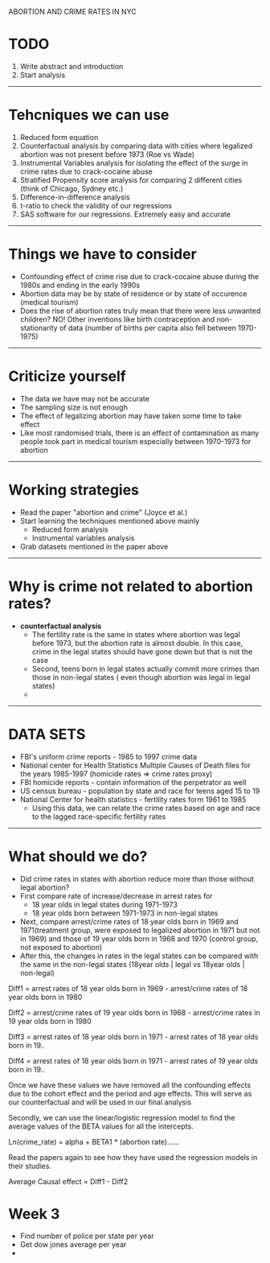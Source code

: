 ABORTION AND CRIME RATES IN NYC

TODO
====

  1. Write abstract and introduction
  2. Start analysis
  
-------------------------------------------------------------------------------

Tehcniques we can use
=====================

  1. Reduced form equation
  2. Counterfactual analysis by comparing data with cities where legalized abortion was not present before 1973 (Roe vs Wade)
  3. Instrumental Variables analysis for isolating the effect of the surge in crime rates due to crack-cocaine abuse
  4. Stratified Propensity score analysis for comparing 2 different cities (think of Chicago, Sydney etc.)
  5. Difference-in-difference analysis
  6. t-ratio to check the validity of our regressions
  7. SAS software for our regressions. Extremely easy and accurate
  
-------------------------------------------------------------------------------

Things we have to consider
==========================

  * Confounding effect of crime rise due to crack-cocaine abuse during the 1980s and ending in the early 1990s
  * Abortion data may be by state of residence or by state of occurence (medical tourism)
  * Does the rise of abortion rates truly mean that there were less unwanted children? NO! Other inventions like birth contraception and non-stationarity of data (number  of births per capita also fell between 1970-1975)

-------------------------------------------------------------------------------

Criticize yourself
==================

* The data we have may not be accurate
* The sampling size is not enough
* The effect of legalizing abortion may have taken some time to take effect
* Like most randomised trials, there is an effect of contamination as many people took part in medical tourism especially between 1970-1973 for abortion

-------------------------------------------------------------------------------

Working strategies
==================
  * Read the paper "abortion and crime" (Joyce et al.)
  * Start learning the techniques mentioned above mainly
	*  Reduced form analysis
	*  Instrumental variables analysis
  * Grab datasets mentioned in the paper above

-------------------------------------------------------------------------------

Why is crime not related to abortion rates?
===========================================
  * **counterfactual analysis**
	* The fertility rate is the same in states where abortion was legal before 1973, but the abortion rate is almost double. In this case, crime in the legal states should have gone down but that is not the case
	* Second, teens born in legal states actually commit more crimes than those in non-legal states ( even though abortion was legal in legal states)
	* 

-------------------------------------------------------------------------------


DATA SETS
=========
  * FBI's uniform crime reports - 1985 to 1997 crime data
  * National center for Health Statistics Multiple Causes of Death files for the years 1985-1997 (homicide rates => crime rates proxy)
  * FBI homicide reports - contain information of the perpetrator as well
  * US census bureau - population by state and race for teens aged 15 to 19
  * National Center for health statistics - fertility rates form 1961 to 1985
    * Using this data, we can relate the crime rates based on age and race to the lagged race-specific fertility rates
	
-------------------------------------------------------------------------------

What should we do?
==================
  * Did crime rates in states with abortion reduce more than those without legal abortion?
  * First compare rate of increase/decrease in arrest rates for
	* 18 year olds in legal states during 1971-1973
	* 18 year olds born between 1971-1973 in non-legal states
  * Next, compare arrest/crime rates of 18 year olds born in 1969 and 1971(treatment group, were exposed to legalized abortion in 1971 but not in 1969) and those of 19 year olds born in 1968 and 1970 (control group, not exposed to abortion) 
  * After this, the changes in rates in the legal states can be compared with the same in the non-legal states (18year olds | legal vs 18year olds | non-legal)



Diff1 = arrest rates of 18 year olds born in 1969 - arrest/crime rates of 18 year olds born in 1980

Diff2 = arrest/crime rates of 19 year olds born in 1968 - arrest/crime rates in 19 year olds born in 1980 

Diff3 = arrest rates of 18 year olds born in 1971 - arrest rates of 18 year olds born in 19..

Diff4 = arrest rates of 18 year olds born in 1971 - arrest rates of 19 year olds born in 19..


Once we have these values we have removed all the confounding effects due to the cohort effect and the period and age effects. This will serve as our counterfactual and will be used in our final analysis



Secondly, we can use the linear/logistic regression model to find the average values of the BETA values for all the intercepts.

Ln(crime_rate) = alpha + BETA1 * (abortion rate)......

Read the papers again to see how they have used the regression models in their studies.


Average Causal effect = Diff1 - Diff2

Week 3
======

  * Find number of police per state per year
  * Get dow jones average per year
  * 

